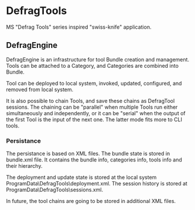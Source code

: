 # DefragTools
MS "Defrag Tools" series inspired "swiss-knife" application.

## DefragEngine
DefragEngine is an infrastructure for tool Bundle creation and management. Tools can be attached to a Category, and Categories are combined into Bundle.

Tool can be deployed to local system, invoked, updated, configured, and removed from local system.

It is also possible to chain Tools, and save these chains as DefragTool sessions. The chaining can be "parallel" when multiple Tools run either simultaneously and independently, or it can be "serial" when the output of the first Tool is the input of the next one. The latter mode fits more to CLI tools.

### Persistance
The persistance is based on XML files. The bundle state is stored in bundle.xml file. It contains the bundle info, categories info, tools info and their hierarchy.

The deployment and update state is stored at the local system ProgramData\DefragTools\deployment.xml. The session history is stored at  ProgramData\DefragTools\sessions.xml.

In future, the tool chains are going to be stored in additional XML files.
